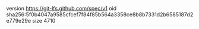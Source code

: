 version https://git-lfs.github.com/spec/v1
oid sha256:5f0b4047a9585cfcef7f84f85b564a3358ce8b8b7331d2b6585187d2e779e29e
size 4710
